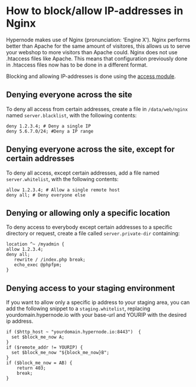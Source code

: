 <!-- source: https://support.hypernode.com/en/hypernode/nginx/how-to-block-allow-ip-addresses-in-nginx/ -->
# How to block/allow IP-addresses in Nginx

Hypernode makes use of Nginx (pronunciation: ‘Engine X’). Nginx performs better than Apache for the same amount of visitores, this allows us to serve your webshop to more visitors than Apache could. Nginx does not use .htaccess files like Apache. This means that configuration previously done in .htaccess files now has to be done in a different format.

Blocking and allowing IP-addresses is done using the [access module](http://nginx.org/en/docs/http/ngx_http_access_module.html).


Denying everyone across the site
--------------------------------

To deny all access from certain addresses, create a file in `/data/web/nginx` named `server.blacklist`, with the following contents:

```nginx
deny 1.2.3.4; # Deny a single IP
deny 5.6.7.0/24; #Deny a IP range
```
Denying everyone across the site, except for certain addresses
--------------------------------------------------------------

To deny all access, except certain addresses, add a file named `server.whitelist`, with the following contents:

```nginx
allow 1.2.3.4; # Allow a single remote host
deny all; # Deny everyone else
```
Denying or allowing only a specific location
--------------------------------------------

To deny access to everybody except certain addresses to a specific directory or request, create a file called `server.private-dir` containing:

```nginx
location ^~ /myadmin {
allow 1.2.3.4;
deny all;
   rewrite / /index.php break;
   echo_exec @phpfpm;
}
```
Denying access to your staging environment
------------------------------------------

If you want to allow only a specific ip address to your staging area, you can add the following snippet to a `staging.whitelist`, replacing yourdomain.hypernode.io with your base-url and YOURIP with the desired ip address.

```nginx
if ($http_host ~ "yourdomain.hypernode.io:8443")  {
  set $block_me_now A;
}
if ($remote_addr != YOURIP) {
  set $block_me_now "${block_me_now}B";
}
if ($block_me_now = AB) {
    return 403;
    break;
}
```

